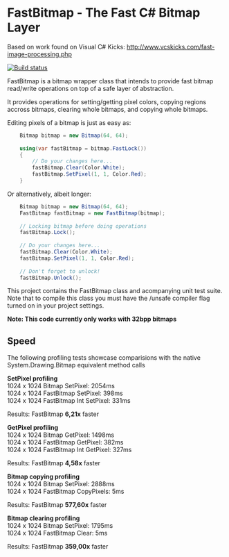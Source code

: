 FastBitmap - The Fast C# Bitmap Layer
=====================================
Based on work found on Visual C# Kicks: http://www.vcskicks.com/fast-image-processing.php

[![Build status](https://ci.appveyor.com/api/projects/status/fwt610ekt3knglp3?svg=true)](https://ci.appveyor.com/project/LuizZak/fastbitmap)

FastBitmap is a bitmap wrapper class that intends to provide fast bitmap read/write operations on top of a safe layer of abstraction.

It provides operations for setting/getting pixel colors, copying regions accross bitmaps, clearing whole bitmaps, and copying whole bitmaps.

Editing pixels of a bitmap is just as easy as:

```C#
    Bitmap bitmap = new Bitmap(64, 64);
    
    using(var fastBitmap = bitmap.FastLock())
    {
        // Do your changes here...
        fastBitmap.Clear(Color.White);
        fastBitmap.SetPixel(1, 1, Color.Red);
    }
```

Or alternatively, albeit longer:

```C#
    Bitmap bitmap = new Bitmap(64, 64);
    FastBitmap fastBitmap = new FastBitmap(bitmap);
    
    // Locking bitmap before doing operations
    fastBitmap.Lock();
    
    // Do your changes here...
    fastBitmap.Clear(Color.White);
    fastBitmap.SetPixel(1, 1, Color.Red);
    
    // Don't forget to unlock!
    fastBitmap.Unlock();
```

This project contains the FastBitmap class and acompanying unit test suite.  
Note that to compile this class you must have the /unsafe compiler flag turned on in your project settings.

**Note: This code currently only works with 32bpp bitmaps**


Speed
------

The following profiling tests showcase comparisions with the native System.Drawing.Bitmap equivalent method calls

**SetPixel profiling**  
1024 x 1024 Bitmap         SetPixel: 2054ms  
1024 x 1024 FastBitmap     SetPixel: 398ms  
1024 x 1024 FastBitmap Int SetPixel: 331ms  

Results: FastBitmap **6,21x** faster

**GetPixel profiling**  
1024 x 1024 Bitmap         GetPixel: 1498ms  
1024 x 1024 FastBitmap     GetPixel: 382ms  
1024 x 1024 FastBitmap Int GetPixel: 327ms  

Results: FastBitmap **4,58x** faster  

**Bitmap copying profiling**  
1024 x 1024 Bitmap SetPixel: 2888ms  
1024 x 1024 FastBitmap CopyPixels: 5ms  

Results: FastBitmap **577,60x** faster

**Bitmap clearing profiling**  
1024 x 1024 Bitmap     SetPixel: 1795ms  
1024 x 1024 FastBitmap Clear:    5ms  

Results: FastBitmap **359,00x** faster  
